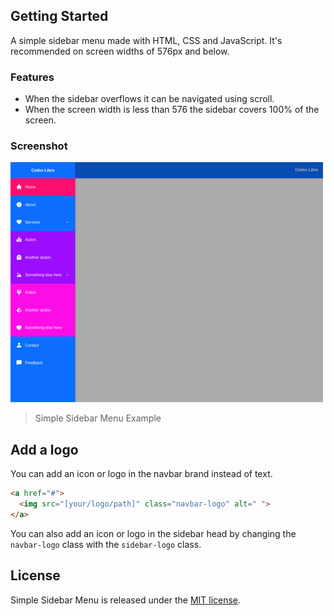 ## Getting Started
A simple sidebar menu made with HTML, CSS and JavaScript. It's recommended on screen widths of 576px and below.

### Features

- When the sidebar overflows it can be navigated using scroll.
- When the screen width is less than 576 the sidebar covers 100% of the screen.

### Screenshot

[![](https://github.com/codexlibra/simple-sidebar-menu/blob/master/screenshot/example_sidebar_menu.png)](https://github.com/codexlibra/simple-sidebar-menu/blob/master/screenshot/example_sidebar_menu.png "Example Simple Sidebar Menu")

> Simple Sidebar Menu Example

## Add a logo
You can add an icon or logo in the navbar brand instead of text.

```html
<a href="#">
  <img src="[your/logo/path]" class="navbar-logo" alt=" ">
</a>
```

You can also add an icon or logo in the sidebar head by changing the `navbar-logo` class with the `sidebar-logo` class.

## License
Simple Sidebar Menu is released under the [MIT license](https://github.com/codexlibra/simple-sidebar-menu/blob/master/LICENSE).

